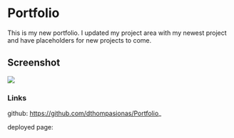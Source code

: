 # Portfolio

This is my new portfolio. I updated my project area with my newest project and have placeholders for new projects to come.

## Screenshot

![](/assets/images/screenshot.png)

### Links 

github: https://github.com/dthompasionas/Portfolio_

deployed page: 
